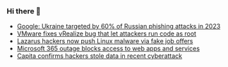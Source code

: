 ### Hi there 👋

<!--START_SECTION:feed-->
* [Google: Ukraine targeted by 60% of Russian phishing attacks in 2023](https://www.bleepingcomputer.com/news/security/google-ukraine-targeted-by-60-percent-of-russian-phishing-attacks-in-2023/)
* [VMware fixes vRealize bug that let attackers run code as root](https://www.bleepingcomputer.com/news/security/vmware-fixes-vrealize-bug-that-let-attackers-run-code-as-root/)
* [Lazarus hackers now push Linux malware via fake job offers](https://www.bleepingcomputer.com/news/security/lazarus-hackers-now-push-linux-malware-via-fake-job-offers/)
* [Microsoft 365 outage blocks access to web apps and services](https://www.bleepingcomputer.com/news/microsoft/microsoft-365-outage-blocks-access-to-web-apps-and-services/)
* [Capita confirms hackers stole data in recent cyberattack](https://www.bleepingcomputer.com/news/security/capita-confirms-hackers-stole-data-in-recent-cyberattack/)
<!--END_SECTION:feed-->

<!--
**frankenk/frankenk** is a ✨ _special_ ✨ repository because its `README.md` (this file) appears on your GitHub profile.

Here are some ideas to get you started:

- 🔭 I’m currently working on ...
- 🌱 I’m currently learning ...
- 👯 I’m looking to collaborate on ...
- 🤔 I’m looking for help with ...
- 💬 Ask me about ...
- 📫 How to reach me: ...
- 😄 Pronouns: ...
- ⚡ Fun fact: ...
-->




